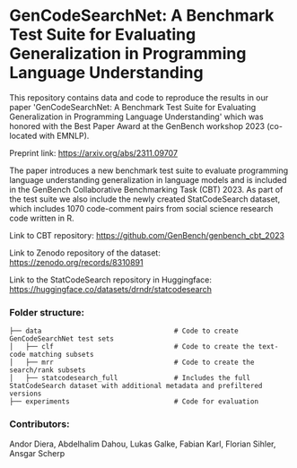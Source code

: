 # GenCodeSearchNet: A Benchmark Test Suite for Evaluating Generalization in Programming Language Understanding

This repository contains data and code to reproduce the results in our paper 'GenCodeSearchNet: A Benchmark Test Suite for Evaluating Generalization in Programming Language Understanding' which was honored with the Best Paper Award at the GenBench workshop 2023 (co-located with EMNLP). 

Preprint link: https://arxiv.org/abs/2311.09707

The paper introduces a new benchmark test suite to evaluate programming language understanding generalization in language models and is included in the GenBench Collaborative Benchmarking Task (CBT) 2023. As part of the test suite we also include the newly created StatCodeSearch dataset, which includes 1070 code-comment pairs from social science research code written in R.

Link to CBT repository: https://github.com/GenBench/genbench_cbt_2023

Link to Zenodo repository of the dataset: https://zenodo.org/records/8310891

Link to the StatCodeSearch repository in Huggingface: https://huggingface.co/datasets/drndr/statcodesearch

### Folder structure:
    ├── data                                 # Code to create GenCodeSearchNet test sets
    │   ├── clf                              # Code to create the text-code matching subsets
    │   ├── mrr                              # Code to create the search/rank subsets
    │   ├── statcodesearch_full              # Includes the full StatCodeSearch dataset with additional metadata and prefiltered versions
    ├── experiments                          # Code for evaluation
### Contributors:
Andor Diera, Abdelhalim Dahou, Lukas Galke, Fabian Karl, Florian Sihler, Ansgar Scherp
